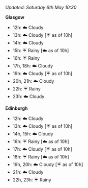 *Updated: Saturday 6th May 10:30*

**Glasgow**

* 12h: :cloud: Cloudy
* 13h: :cloud: Cloudy [:umbrella: as of 10h]
* 14h: :cloud: Cloudy
* 15h: :umbrella: Rainy [:cloud: as of 10h]
* 16h: :umbrella: Rainy
* 17h, 18h: :cloud: Cloudy
* 19h: :cloud: Cloudy [:umbrella: as of 10h]
* 20h, 21h: :cloud: Cloudy
* 22h: :umbrella: Rainy
* 23h: :cloud: Cloudy

**Edinburgh**

* 12h: :cloud: Cloudy
* 13h: :cloud: Cloudy [:umbrella: as of 10h]
* 14h, 15h: :cloud: Cloudy
* 16h: :umbrella: Rainy [:cloud: as of 10h]
* 17h: :cloud: Cloudy [:umbrella: as of 10h]
* 18h: :umbrella: Rainy [:cloud: as of 10h]
* 19h, 20h: :cloud: Cloudy [:umbrella: as of 10h]
* 21h: :cloud: Cloudy
* 22h, 23h: :umbrella: Rainy
